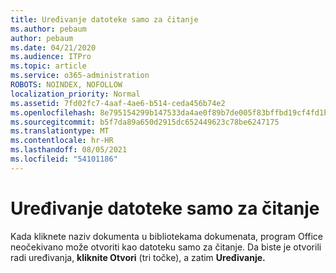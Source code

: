 ```yaml
---
title: Uređivanje datoteke samo za čitanje
ms.author: pebaum
author: pebaum
ms.date: 04/21/2020
ms.audience: ITPro
ms.topic: article
ms.service: o365-administration
ROBOTS: NOINDEX, NOFOLLOW
localization_priority: Normal
ms.assetid: 7fd02fc7-4aaf-4ae6-b514-ceda456b74e2
ms.openlocfilehash: 8e795154299b147533da4ae0f89b7de005f83bffbd19cf4fd1b03c0d16d5598c
ms.sourcegitcommit: b5f7da89a650d2915dc652449623c78be6247175
ms.translationtype: MT
ms.contentlocale: hr-HR
ms.lasthandoff: 08/05/2021
ms.locfileid: "54101186"
---
```

# <a name="edit-a-read-only-file"></a>Uređivanje datoteke samo za čitanje

Kada kliknete naziv dokumenta u bibliotekama dokumenata, program Office neočekivano može otvoriti kao datoteku samo za čitanje. Da biste je otvorili radi uređivanja, **kliknite Otvori** (tri točke), a zatim **Uređivanje.**
  

